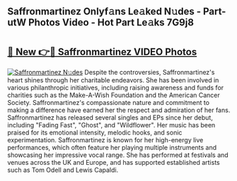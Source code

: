 ## Saffronmartinez Onlyf𝚊ns Le𝚊ked N𝚞des - Part-utW Photos Video - Hot Part Le𝚊ks 7G9j8

# <h2><a href="http://ab56211.deff.icu/?id=Saffronmartinez">🔗 New 👉🔴 Saffronmartinez VIDEO Photos</a></h2>

[![Saffronmartinez N𝚞des](https://i.imgur.com/rIISA9y.gif)](http://ab56211.deff.icu/?id=Saffronmartinez)
Despite the controversies, Saffronmartinez's heart shines through her charitable endeavors. She has been involved in various philanthropic initiatives, including raising awareness and funds for charities such as the Make-A-Wish Foundation and the American Cancer Society. Saffronmartinez's compassionate nature and commitment to making a difference have earned her the respect and admiration of her fans. Saffronmartinez has released several singles and EPs since her debut, including "Fading Fast", "Ghost", and "Wildflower". Her music has been praised for its emotional intensity, melodic hooks, and sonic experimentation. Saffronmartinez is known for her high-energy live performances, which often feature her playing multiple instruments and showcasing her impressive vocal range. She has performed at festivals and venues across the UK and Europe, and has supported established artists such as Tom Odell and Lewis Capaldi.
